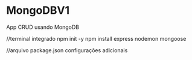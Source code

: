 # MongoDBV1
App CRUD usando MongoDB

//terminal integrado
npm init -y
npm install express nodemon mongoose

//arquivo package.json
configurações adicionais
